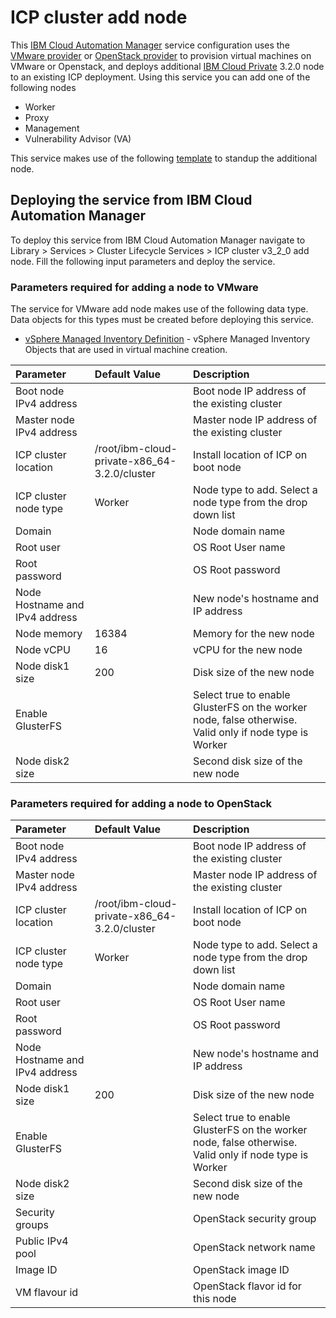 # ICP cluster add node

This [IBM Cloud Automation Manager](https://www.ibm.com/support/knowledgecenter/en/SS2L37/product_welcome_cloud_automation_manager.html) service configuration uses the [VMware provider](https://www.terraform.io/docs/providers/vsphere/index.html) or [OpenStack provider](https://www.terraform.io/docs/providers/openstack/index.html) to provision virtual machines on VMware 
or Openstack, and deploys additional [IBM Cloud Private](https://www.ibm.com/cloud-computing/products/ibm-cloud-private/) 3.2.0 node to an existing ICP deployment. Using this service you can add one of the
following nodes

* Worker
* Proxy
* Management
* Vulnerability Advisor (VA)
	
This service makes use of the following [template](https://github.com/IBM-CAMHub-Open/template_icp_node/tree/3.2.0) 
to standup the additional node.

## Deploying the service from IBM Cloud Automation Manager

To deploy this service from IBM Cloud Automation Manager navigate to Library > Services > Cluster Lifecycle Services > ICP cluster v3_2_0 add node. Fill the following input parameters and deploy the service.

### Parameters required for adding a node to VMware

The service for VMware add node makes use of the following data type. Data objects for this types must be 
created before deploying this service. 

* [vSphere Managed Inventory Definition](https://github.com/IBM-CAMHub-Open/template_cam_common/blob/3.2.1/common/datatypes/vsphere_inventory.json) -  vSphere Managed Inventory Objects that are used in virtual machine creation.

| Parameter | Default Value | Description |
| :-------------- |:--------------| :-----|
| Boot node IPv4 address | | Boot node IP address of the existing cluster |
| Master node IPv4 address | | Master node IP address of the existing cluster |
| ICP cluster location | /root/ibm-cloud-private-x86_64-3.2.0/cluster | Install location of ICP on boot node |
| ICP cluster node type | Worker | Node type to add. Select a node type from the drop down list |
| Domain | | Node domain name |
| Root user | | OS Root User name |
| Root password| | OS Root password |
| Node Hostname and IPv4 address | | New node's hostname and IP address |
| Node memory | 16384 | Memory for the new node |
| Node vCPU | 16 | vCPU for the new node |
| Node disk1 size | 200 |  Disk size of the new node |
| Enable GlusterFS | | Select true to enable GlusterFS on the worker node, false otherwise. Valid only if node type is Worker |
| Node disk2 size | | Second disk size of the new node |

### Parameters required for adding a node to OpenStack
| Parameter | Default Value | Description |
| :-------------- |:--------------| :-----|
| Boot node IPv4 address | | Boot node IP address of the existing cluster |
| Master node IPv4 address | | Master node IP address of the existing cluster |
| ICP cluster location | /root/ibm-cloud-private-x86_64-3.2.0/cluster | Install location of ICP on boot node |
| ICP cluster node type | Worker | Node type to add. Select a node type from the drop down list |
| Domain | | Node domain name |
| Root user | | OS Root User name |
| Root password| | OS Root password |
| Node Hostname and IPv4 address | | New node's hostname and IP address |
| Node disk1 size | 200 |  Disk size of the new node |
| Enable GlusterFS | | Select true to enable GlusterFS on the worker node, false otherwise. Valid only if node type is Worker |
| Node disk2 size | | Second disk size of the new node |
| Security groups | | OpenStack security group |
| Public IPv4 pool | | OpenStack network name |
| Image ID | | OpenStack image ID|
| VM flavour id | | OpenStack flavor id for this node |